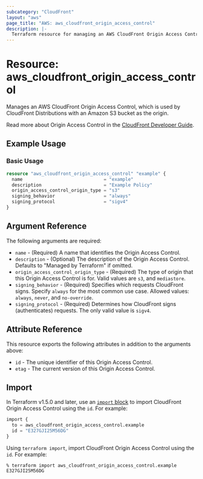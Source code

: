 ```yaml
---
subcategory: "CloudFront"
layout: "aws"
page_title: "AWS: aws_cloudfront_origin_access_control"
description: |-
  Terraform resource for managing an AWS CloudFront Origin Access Control.
---
```


# Resource: aws_cloudfront_origin_access_control

Manages an AWS CloudFront Origin Access Control, which is used by CloudFront Distributions with an Amazon S3 bucket as the origin.

Read more about Origin Access Control in the [CloudFront Developer Guide](https://docs.aws.amazon.com/AmazonCloudFront/latest/DeveloperGuide/private-content-restricting-access-to-s3.html).

## Example Usage

### Basic Usage

```terraform
resource "aws_cloudfront_origin_access_control" "example" {
  name                              = "example"
  description                       = "Example Policy"
  origin_access_control_origin_type = "s3"
  signing_behavior                  = "always"
  signing_protocol                  = "sigv4"
}
```

## Argument Reference

The following arguments are required:

* `name` - (Required) A name that identifies the Origin Access Control.
* `description` - (Optional) The description of the Origin Access Control. Defaults to "Managed by Terraform" if omitted.
* `origin_access_control_origin_type` - (Required) The type of origin that this Origin Access Control is for. Valid values are `s3`, and `mediastore`.
* `signing_behavior` - (Required) Specifies which requests CloudFront signs. Specify `always` for the most common use case. Allowed values: `always`, `never`, and `no-override`.
* `signing_protocol` - (Required) Determines how CloudFront signs (authenticates) requests. The only valid value is `sigv4`.

## Attribute Reference

This resource exports the following attributes in addition to the arguments above:

* `id` - The unique identifier of this Origin Access Control.
* `etag` - The current version of this Origin Access Control.

## Import

In Terraform v1.5.0 and later, use an [`import` block](https://developer.hashicorp.com/terraform/language/import) to import CloudFront Origin Access Control using the `id`. For example:

```terraform
import {
  to = aws_cloudfront_origin_access_control.example
  id = "E327GJI25M56DG"
}
```

Using `terraform import`, import CloudFront Origin Access Control using the `id`. For example:

```console
% terraform import aws_cloudfront_origin_access_control.example E327GJI25M56DG
```
